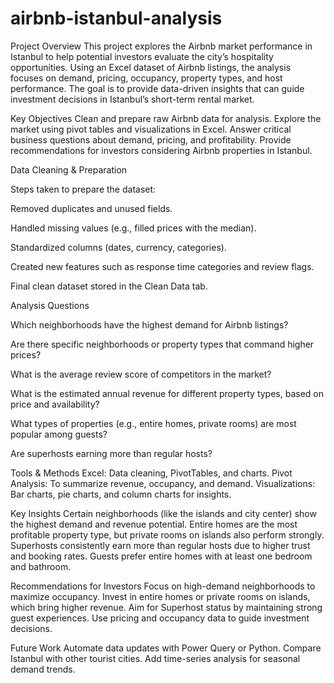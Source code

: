 # airbnb-istanbul-analysis
Project Overview
This project explores the Airbnb market performance in Istanbul to help potential investors evaluate the city’s hospitality opportunities. Using an Excel dataset of Airbnb listings, the analysis focuses on demand, pricing, occupancy, property types, and host performance.
The goal is to provide data-driven insights that can guide investment decisions in Istanbul’s short-term rental market.

Key Objectives
Clean and prepare raw Airbnb data for analysis.
Explore the market using pivot tables and visualizations in Excel.
Answer critical business questions about demand, pricing, and profitability.
Provide recommendations for investors considering Airbnb properties in Istanbul.

Data Cleaning & Preparation

Steps taken to prepare the dataset:

Removed duplicates and unused fields.

Handled missing values (e.g., filled prices with the median).

Standardized columns (dates, currency, categories).

Created new features such as response time categories and review flags.

Final clean dataset stored in the Clean Data tab.

Analysis Questions

Which neighborhoods have the highest demand for Airbnb listings?

Are there specific neighborhoods or property types that command higher prices?

What is the average review score of competitors in the market?

What is the estimated annual revenue for different property types, based on price and availability?

What types of properties (e.g., entire homes, private rooms) are most popular among guests?

Are superhosts earning more than regular hosts?

Tools & Methods
Excel: Data cleaning, PivotTables, and charts.
Pivot Analysis: To summarize revenue, occupancy, and demand.
Visualizations: Bar charts, pie charts, and column charts for insights.

Key Insights
Certain neighborhoods (like the islands and city center) show the highest demand and revenue potential.
Entire homes are the most profitable property type, but private rooms on islands also perform strongly.
Superhosts consistently earn more than regular hosts due to higher trust and booking rates.
Guests prefer entire homes with at least one bedroom and bathroom.

Recommendations for Investors
Focus on high-demand neighborhoods to maximize occupancy.
Invest in entire homes or private rooms on islands, which bring higher revenue.
Aim for Superhost status by maintaining strong guest experiences.
Use pricing and occupancy data to guide investment decisions.

Future Work
Automate data updates with Power Query or Python.
Compare Istanbul with other tourist cities.
Add time-series analysis for seasonal demand trends.
